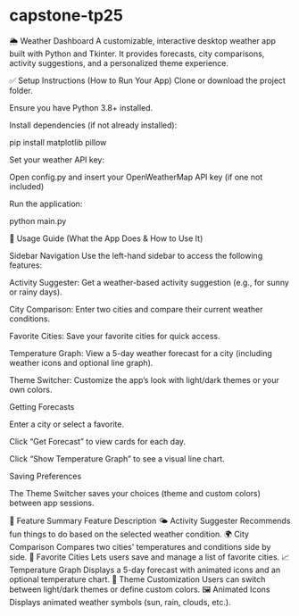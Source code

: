 # capstone-tp25

🌦️ Weather Dashboard
A customizable, interactive desktop weather app built with Python and Tkinter. It provides forecasts, city comparisons, activity suggestions, and a personalized theme experience.

✅ Setup Instructions (How to Run Your App)
Clone or download the project folder.

Ensure you have Python 3.8+ installed.

Install dependencies (if not already installed):

pip install matplotlib pillow

Set your weather API key:

Open config.py and insert your OpenWeatherMap API key (if one not included)

Run the application:

python main.py


🚀 Usage Guide (What the App Does & How to Use It)

Sidebar Navigation
Use the left-hand sidebar to access the following features:

Activity Suggester: Get a weather-based activity suggestion (e.g., for sunny or rainy days).

City Comparison: Enter two cities and compare their current weather conditions.

Favorite Cities: Save your favorite cities for quick access.

Temperature Graph: View a 5-day weather forecast for a city (including weather icons and optional line graph).

Theme Switcher: Customize the app’s look with light/dark themes or your own colors.

Getting Forecasts

Enter a city or select a favorite.

Click “Get Forecast” to view cards for each day.

Click “Show Temperature Graph” to see a visual line chart.

Saving Preferences

The Theme Switcher saves your choices (theme and custom colors) between app sessions.

🌟 Feature Summary
Feature	Description
🌤 Activity Suggester	Recommends fun things to do based on the selected weather condition.
🌍 City Comparison	Compares two cities' temperatures and conditions side by side.
📌 Favorite Cities	Lets users save and manage a list of favorite cities.
📈 Temperature Graph	Displays a 5-day forecast with animated icons and an optional temperature chart.
🎨 Theme Customization	Users can switch between light/dark themes or define custom colors.
🖼 Animated Icons	Displays animated weather symbols (sun, rain, clouds, etc.).